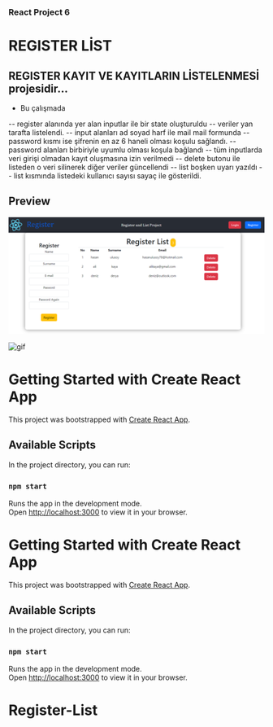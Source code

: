 ### React Project 6
# REGISTER LİST





## REGISTER KAYIT VE KAYITLARIN LİSTELENMESİ projesidir...
- Bu çalışmada 

-- register alanında yer alan inputlar ile bir state oluşturuldu
-- veriler yan tarafta listelendi.
-- input alanları ad soyad harf ile mail mail formunda 
-- password kısmı ise şifrenin en az 6 haneli olması koşulu sağlandı.
-- password alanları birbiriyle uyumlu olması koşula bağlandı
-- tüm inputlarda veri girişi olmadan kayıt oluşmasına izin verilmedi
-- delete butonu ile listeden o veri silinerek diğer veriler güncellendi
-- list boşken uyarı yazıldı
-- list kısmında listedeki kullanıcı sayısı sayaç ile gösterildi.



## Preview
![print-screen](screen.png)

![gif](gif.gif)



# Getting Started with Create React App

This project was bootstrapped with [Create React App](https://github.com/facebook/create-react-app).

## Available Scripts

In the project directory, you can run:

### `npm start`

Runs the app in the development mode.\
Open [http://localhost:3000](http://localhost:3000) to view it in your browser.











# Getting Started with Create React App

This project was bootstrapped with [Create React App](https://github.com/facebook/create-react-app).

## Available Scripts

In the project directory, you can run:

### `npm start`

Runs the app in the development mode.\
Open [http://localhost:3000](http://localhost:3000) to view it in your browser.

# Register-List
